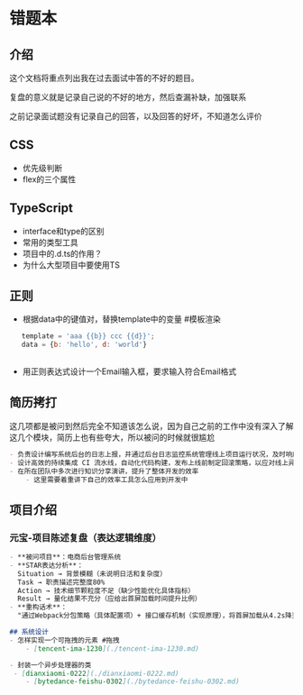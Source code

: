 # 错题本

## 介绍

这个文档将重点列出我在过去面试中答的不好的题目。

复盘的意义就是记录自己说的不好的地方，然后查漏补缺，加强联系

之前记录面试题没有记录自己的回答，以及回答的好坏，不知道怎么评价

## CSS
- 优先级判断
- flex的三个属性

## TypeScript
- interface和type的区别
- 常用的类型工具
- 项目中的.d.ts的作用？
- 为什么大型项目中要使用TS


## 正则
- 根据data中的键值对，替换template中的变量 #模板渲染
```js   
   template = 'aaa {{b}} ccc {{d}}';
   data = {b: 'hello', d: 'world'}
   
```
- 用正则表达式设计一个Email输入框，要求输入符合Email格式

## 简历拷打

这几项都是被问到然后完全不知道该怎么说，因为自己之前的工作中没有深入了解这几个模块，简历上也有些夸大，所以被问的时候就很尴尬

```markdown
- 负责设计编写系统后台的日志上报，并通过后台日志监控系统管理线上项目运行状况，及时响应异常并解决线上问题
- 设计高效的持续集成 CI 流水线，自动化代码构建，发布上线前制定回滚策略，以应对线上异常等紧急情况
- 在所在团队中多次进行知识分享演讲，提升了整体开发的效率
    - 这里需要着重讲下自己的效率工具怎么应用到开发中
```

## 项目介绍

### 元宝-项目陈述复盘（表达逻辑维度）
```markdown
- ​**被问项目**：电商后台管理系统  
- ​**STAR表达分析**：
  Situation → 背景模糊（未说明日活和复杂度）
  Task → 职责描述完整度80%  
  Action → 技术细节颗粒度不足（缺少性能优化具体指标）
  Result → 量化结果不充分（应给出首屏加载时间提升比例）
- ​**重构话术**：
  "通过Webpack分包策略（具体配置项）+ 接口缓存机制（实现原理），将首屏加载从4.2s降至1.8s，用户跳出率下降37%"

## 系统设计
- 怎样实现一个可拖拽的元素 #拖拽
    - [tencent-ima-1230](./tencent-ima-1230.md)

- 封装一个异步处理器的类
 - [dianxiaomi-0222](./dianxiaomi-0222.md) 
    - [bytedance-feishu-0302](./bytedance-feishu-0302.md)
